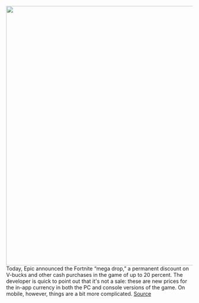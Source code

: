 <img src='https://cdn.vox-cdn.com/thumbor/SmFiIrDZwRete7eXju5v127pGPM=/0x0:4563x3265/1200x800/filters:focal(1917x1268:2647x1998)/cdn.vox-cdn.com/uploads/chorus_image/image/67197952/1220667834.jpg.0.jpg' width='700px' /><br/>
Today, Epic announced the Fortnite “mega drop,” a permanent discount on V-bucks and other cash purchases in the game of up to 20 percent. The developer is quick to point out that it's not a sale: these are new prices for the in-app currency in both the PC and console versions of the game. On mobile, however, things are a bit more complicated.
<a href='https://www.theverge.com/2020/8/13/21366259/epic-fortnite-vbucks-mega-drop-discount-iphone-android'> Source <a/>